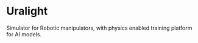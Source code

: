 # Uralight
Simulator for Robotic manipulators, with physics enabled training platform for AI models.
